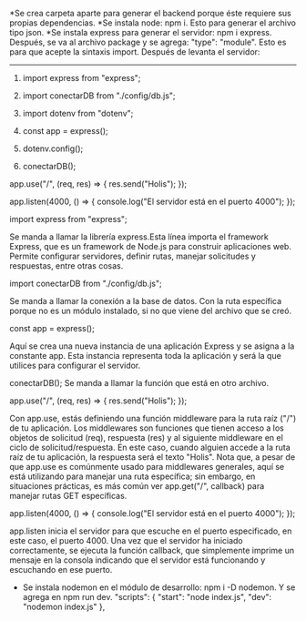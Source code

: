 *Se crea carpeta aparte para generar el backend porque éste requiere sus propias dependencias.
*Se instala node: npm i. Esto para generar el archivo tipo json.
*Se instala express para generar el servidor: npm i express. Después, se va al archivo package y se agrega: "type": "module". Esto es para que acepte la sintaxis import. Después de levanta el servidor: 

**********************
1. import express from "express";
2. import conectarDB from "./config/db.js";
3. import dotenv from "dotenv";


4. const app = express();

5. dotenv.config();
6. conectarDB();

app.use("/", (req, res) => {
  res.send("Holis");
});

app.listen(4000, () => {
  console.log("El servidor está en el puerto 4000");
});



import express from "express";

Se manda a llamar la librería express.Esta línea importa el framework Express, que es un framework de Node.js para construir aplicaciones web. Permite configurar servidores, definir rutas, manejar solicitudes y respuestas, entre otras cosas.

import conectarDB from "./config/db.js";

Se manda a llamar la conexión a la base de datos. Con la ruta específica porque no es un módulo instalado, si no que viene del archivo que se creó.


const app = express();

Aquí se crea una nueva instancia de una aplicación Express y se asigna a la constante app. Esta instancia representa toda la aplicación y será la que utilices para configurar el servidor.

conectarDB();
Se manda a llamar la función que está en otro archivo.

app.use("/", (req, res) => {
  res.send("Holis");
});

Con app.use, estás definiendo una función middleware para la ruta raíz ("/") de tu aplicación. Los middlewares son funciones que tienen acceso a los objetos de solicitud (req), respuesta (res) y al siguiente middleware en el ciclo de solicitud/respuesta. En este caso, cuando alguien accede a la ruta raíz de tu aplicación, la respuesta será el texto "Holis". Nota que, a pesar de que app.use es comúnmente usado para middlewares generales, aquí se está utilizando para manejar una ruta específica; sin embargo, en situaciones prácticas, es más común ver app.get("/", callback) para manejar rutas GET específicas.

app.listen(4000, () => {
  console.log("El servidor está en el puerto 4000");
});

app.listen inicia el servidor para que escuche en el puerto especificado, en este caso, el puerto 4000. Una vez que el servidor ha iniciado correctamente, se ejecuta la función callback, que simplemente imprime un mensaje en la consola indicando que el servidor está funcionando y escuchando en ese puerto.

* Se instala nodemon en el módulo de desarrollo: npm i -D nodemon. Y se agrega en npm run dev.
"scripts": {
    "start": "node index.js",
    "dev": "nodemon index.js"
  },